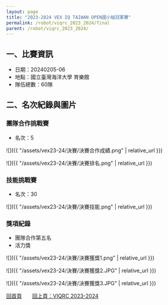 ```yaml
---
layout: page
title: "2023-2024 VEX IQ TAIWAN OPEN國小組冠軍賽"
permalink: /robot/viqrc_2023_2024/final
parent: /robot/viqrc_2023_2024/
---
```


## 一、比賽資訊

- 日期：20240205-06
- 地點：國立臺灣海洋大學 育樂館
- 隊伍總數：60隊

## 二、名次紀錄與圖片

### 團隊合作挑戰賽

- 名次：5

![]({{ "/assets/vex23-24/決賽/決賽合作成績.png" | relative_url }})

![]({{ "/assets/vex23-24/決賽/決賽排名.png" | relative_url }})

### 技能挑戰賽

- 名次：30

![]({{ "/assets/vex23-24/決賽/決賽技能.png" | relative_url }})

### 獎項紀錄

- 團隊合作第五名
- 活力獎

![]({{ "/assets/vex23-24/決賽/決賽獲獎1.png" | relative_url }})

![]({{ "/assets/vex23-24/決賽/決賽獲獎2.JPG" | relative_url }})

![]({{ "/assets/vex23-24/決賽/決賽獲獎3.JPG" | relative_url }})

[回首頁](/activity_reflections/)　　[回上頁：VIQRC 2023-2024](/activity_reflections/robot/viqrc_2023_2024/)


